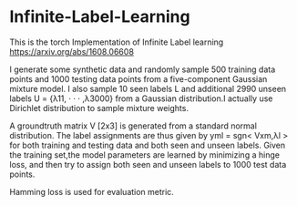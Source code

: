 # Infinite-Label-Learning

This is the torch Implementation of Infinite Label learning https://arxiv.org/abs/1608.06608

I generate some synthetic data and randomly sample 500 training data points and 1000 testing data points from a five-component Gaussian mixture model. I also sample 10 seen labels L  and additional 2990 unseen labels U = {λ11, · · · ,λ3000} from a Gaussian distribution.I actually use Dirichlet distribution to sample mixture weights.

A groundtruth matrix V [2x3] is generated from a standard normal distribution. The label assignments are thus given by yml = sgn< Vxm,λl > for both training and testing data and both seen and unseen labels. Given the training set,the model parameters are learned by minimizing a hinge loss, and then try to assign both seen and unseen labels to 1000 test data points.

Hamming loss is used for evaluation metric.
